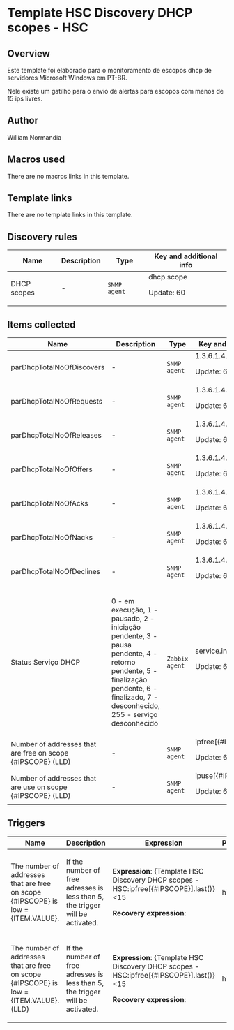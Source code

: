 # Template HSC Discovery DHCP scopes - HSC

## Overview

Este template foi elaborado para o monitoramento de escopos dhcp de servidores Microsoft Windows em PT-BR.


 


Nele existe um gatilho para o envio de alertas para escopos com menos de 15 ips livres.

## Author

William Normandia

## Macros used

There are no macros links in this template.

## Template links

There are no template links in this template.

## Discovery rules

|Name|Description|Type|Key and additional info|
|----|-----------|----|----|
|DHCP scopes|<p>-</p>|`SNMP agent`|dhcp.scope<p>Update: 60</p>|
## Items collected

|Name|Description|Type|Key and additional info|
|----|-----------|----|----|
|parDhcpTotalNoOfDiscovers|<p>-</p>|`SNMP agent`|1.3.6.1.4.1.311.1.3.1.2<p>Update: 60</p>|
|parDhcpTotalNoOfRequests|<p>-</p>|`SNMP agent`|1.3.6.1.4.1.311.1.3.1.3<p>Update: 60</p>|
|parDhcpTotalNoOfReleases|<p>-</p>|`SNMP agent`|1.3.6.1.4.1.311.1.3.1.4<p>Update: 60</p>|
|parDhcpTotalNoOfOffers|<p>-</p>|`SNMP agent`|1.3.6.1.4.1.311.1.3.1.5<p>Update: 60</p>|
|parDhcpTotalNoOfAcks|<p>-</p>|`SNMP agent`|1.3.6.1.4.1.311.1.3.1.6<p>Update: 60</p>|
|parDhcpTotalNoOfNacks|<p>-</p>|`SNMP agent`|1.3.6.1.4.1.311.1.3.1.7<p>Update: 60</p>|
|parDhcpTotalNoOfDeclines|<p>-</p>|`SNMP agent`|1.3.6.1.4.1.311.1.3.1.8<p>Update: 60</p>|
|Status Serviço DHCP|<p>0 - em execução, 1 - pausado, 2 - iniciação pendente, 3 - pausa pendente, 4 - retorno pendente, 5 - finalização pendente, 6 - finalizado, 7 - desconhecido, 255 - serviço desconhecido</p>|`Zabbix agent`|service.info[DHCPServer]<p>Update: 60</p>|
|Number of addresses that are free on scope {#IPSCOPE} (LLD)|<p>-</p>|`SNMP agent`|ipfree[{#IPSCOPE}]<p>Update: 60</p>|
|Number of addresses that are use on scope {#IPSCOPE} (LLD)|<p>-</p>|`SNMP agent`|ipuse[{#IPSCOPE}]<p>Update: 60</p>|
## Triggers

|Name|Description|Expression|Priority|
|----|-----------|----------|--------|
|The number of addresses that are free on scope {#IPSCOPE} is low = {ITEM.VALUE}.|<p>If the number of free adresses is less than 5, the trigger will be activated.</p>|<p>**Expression**: {Template HSC Discovery DHCP scopes - HSC:ipfree[{#IPSCOPE}].last()}<15</p><p>**Recovery expression**: </p>|high|
|The number of addresses that are free on scope {#IPSCOPE} is low = {ITEM.VALUE}. (LLD)|<p>If the number of free adresses is less than 5, the trigger will be activated.</p>|<p>**Expression**: {Template HSC Discovery DHCP scopes - HSC:ipfree[{#IPSCOPE}].last()}<15</p><p>**Recovery expression**: </p>|high|

